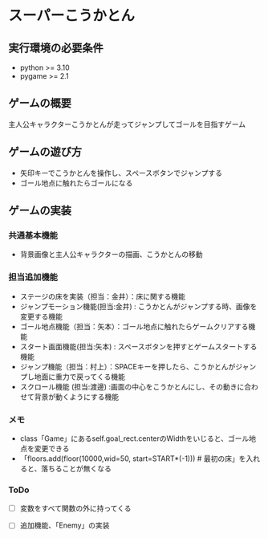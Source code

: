 # スーパーこうかとん

## 実行環境の必要条件
* python >= 3.10
* pygame >= 2.1

## ゲームの概要
主人公キャラクターこうかとんが走ってジャンプしてゴールを目指すゲーム

## ゲームの遊び方
* 矢印キーでこうかとんを操作し、スペースボタンでジャンプする
* ゴール地点に触れたらゴールになる

## ゲームの実装
### 共通基本機能
* 背景画像と主人公キャラクターの描画、こうかとんの移動

### 担当追加機能
* ステージの床を実装（担当：金井）：床に関する機能
* ジャンプモーション機能(担当:金井) : こうかとんがジャンプする時、画像を変更する機能
* ゴール地点機能（担当：矢本）：ゴール地点に触れたらゲームクリアする機能
* スタート画面機能(担当:矢本) : スペースボタンを押すとゲームスタートする機能
* ジャンプ機能（担当：村上）：SPACEキーを押したら、こうかとんがジャンプし地面に重力で戻ってくる機能
* スクロール機能 (担当:渡邊) :画面の中心をこうかとんにし、その動きに合わせて背景が動くようにする機能

### メモ
* class「Game」にあるself.goal_rect.centerのWidthをいじると、ゴール地点を変更できる
* 「floors.add(floor(10000,wid=50, start=START*(-1))) # 最初の床」を入れると、落ちることが無くなる

### ToDo
- [ ] 変数をすべて関数の外に持ってくる
- [ ] 追加機能、「Enemy」の実装

